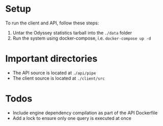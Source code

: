# Setup
To run the client and API, follow these steps:

1. Untar the Odyssey statistics tarball into the `./data` folder
2. Run the system using docker-compose, i.e. `docker-compose up -d`

# Important directories
- The API source is located at `./api/pipe`
- The client source is located at `./client/src`

# Todos
- Include engine dependency compilation as part of the API Dockerfile
- Add a lock to ensure only one query is executed at once
